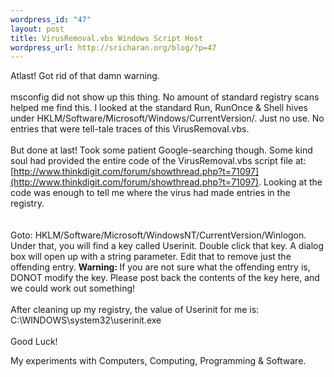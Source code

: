 ```yaml
--- 
wordpress_id: "47"
layout: post
title: VirusRemoval.vbs Windows Script Host
wordpress_url: http://sricharan.org/blog/?p=47
---
```

Atlast! Got rid of that damn warning.<br /><br />msconfig did not show up this thing. No amount of standard registry scans helped me find this. I looked at the standard Run, RunOnce &amp; Shell hives under HKLM/Software/Microsoft/Windows/CurrentVersion/. Just no use. No entries that were tell-tale traces of this VirusRemoval.vbs.<br /><br />But done at last! Took some patient Google-searching though. Some kind soul had provided the entire code of the VirusRemoval.vbs script file at:<br />[http://www.thinkdigit.com/forum/showthread.php?t=71097](http://www.thinkdigit.com/forum/showthread.php?t=71097). Looking at the code was enough to tell me where the virus had made entries in the registry.<br /><br /><br />Goto: HKLM/Software/Microsoft/WindowsNT/CurrentVersion/Winlogon. Under that, you will find a key called Userinit. Double click that key. A dialog box will open up with a string parameter. Edit that to remove just the offending entry. <span style="font-weight: bold;">Warning: </span>If you are not sure what the offending entry is, DONOT modify the key. Please post back the contents of the key here, and we could work out something!<br /><br />After cleaning up my registry, the value of Userinit for me is: C:\WINDOWS\system32\userinit.exe<br /><br />Good Luck!<div class="blogger-post-footer">My experiments with Computers, Computing, Programming & Software.</div>
